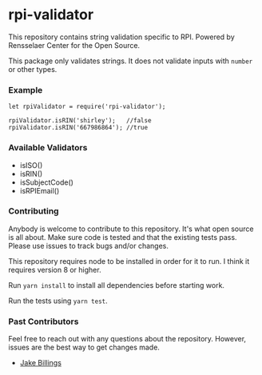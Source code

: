 # rpi-validator
This repository contains string validation specific to RPI. Powered by Rensselaer Center for the Open Source.

This package only validates strings. It does not validate inputs with `number` or other types.

### Example ###
```
let rpiValidator = require('rpi-validator');

rpiValidator.isRIN('shirley');   //false
rpiValidator.isRIN('667986864'); //true
```

### Available Validators ###
- isISO()
- isRIN()
- isSubjectCode()
- isRPIEmail()

### Contributing ###

Anybody is welcome to contribute to this repository. It's what open source is all about. Make sure code is tested and that the existing tests pass. Please use issues to track bugs and/or changes.

This repository requires node to be installed in order for it to run. I think it requires version 8 or higher.

Run `yarn install` to install all dependencies before starting work.

Run the tests using `yarn test`.

### Past Contributors ###

Feel free to reach out with any questions about the repository. However, issues are the best way to get changes made.

- [Jake Billings](https://jakebillings.com)
